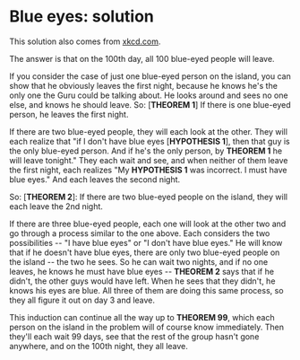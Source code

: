 # Blue eyes: solution

This solution also comes from [xkcd.com](http://xkcd.com/solution.html).

The answer is that on the 100th day, all 100 blue-eyed people will leave.

If you consider the case of just one blue-eyed person on the island, you can
show that he obviously leaves the first night, because he knows he's the only
one the Guru could be talking about. He looks around and sees no one else, and
knows he should leave. So: [**THEOREM 1**] If there is one blue-eyed person, he
leaves the first night.

If there are two blue-eyed people, they will each look at the other. They will
each realize that "if I don't have blue eyes [**HYPOTHESIS 1**], then that guy
is the only blue-eyed person. And if he's the only person, by **THEOREM 1** he
will leave tonight." They each wait and see, and when neither of them leave the
first night, each realizes "My **HYPOTHESIS 1** was incorrect. I must have blue
eyes." And each leaves the second night.

So: [**THEOREM 2**]: If there are two blue-eyed people on the island, they will
each leave the 2nd night.

If there are three blue-eyed people, each one will look at the other two
and go through a process similar to the one above. Each considers the two
possibilities -- "I have blue eyes" or "I don't have blue eyes." He will know
that if he doesn't have blue eyes, there are only two blue-eyed people on the
island -- the two he sees. So he can wait two nights, and if no one leaves, he
knows he must have blue eyes -- **THEOREM 2** says that if he didn't, the other
guys would have left. When he sees that they didn't, he knows his eyes are
blue. All three of them are doing this same process, so they all figure it out
on day 3 and leave.

This induction can continue all the way up to **THEOREM 99**, which each person
on the island in the problem will of course know immediately. Then they'll each
wait 99 days, see that the rest of the group hasn't gone anywhere, and on the
100th night, they all leave.
